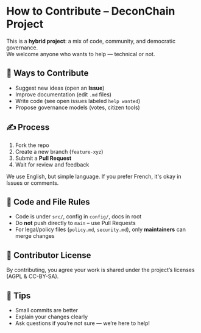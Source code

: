 # How to Contribute – DeconChain Project

This is a **hybrid project**: a mix of code, community, and democratic governance.  
We welcome anyone who wants to help — technical or not.

## 🧩 Ways to Contribute

- Suggest new ideas (open an **Issue**)
- Improve documentation (edit `.md` files)
- Write code (see open issues labeled `help wanted`)
- Propose governance models (votes, citizen tools)

## ✍️ Process

1. Fork the repo
2. Create a new branch (`feature-xyz`)
3. Submit a **Pull Request**
4. Wait for review and feedback

We use English, but simple language. If you prefer French, it's okay in Issues or comments.

## 📄 Code and File Rules

- Code is under `src/`, config in `config/`, docs in root
- Do **not** push directly to `main` – use Pull Requests
- For legal/policy files (`policy.md`, `security.md`), only **maintainers** can merge changes

## 📜 Contributor License

By contributing, you agree your work is shared under the project’s licenses (AGPL & CC-BY-SA).

## 🧠 Tips

- Small commits are better
- Explain your changes clearly
- Ask questions if you’re not sure — we’re here to help!
